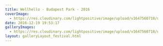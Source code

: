 ```yaml
---
title: Wellhello - Budapest Park - 2016
coverImage:
  - https://res.cloudinary.com/lightpositive/image/upload/v1647560718/uploads/Wellhello%20-%20Budapest%20Park%20-%202016/whpark2.jpg
date: 2016-12-19 19:53:17
galleryImages: 
  - https://res.cloudinary.com/lightpositive/image/upload/v1647560718/uploads/Wellhello%20-%20Budapest%20Park%20-%202016/whpark2.jpg
layout: galleryLayout_festival.html
---
```


